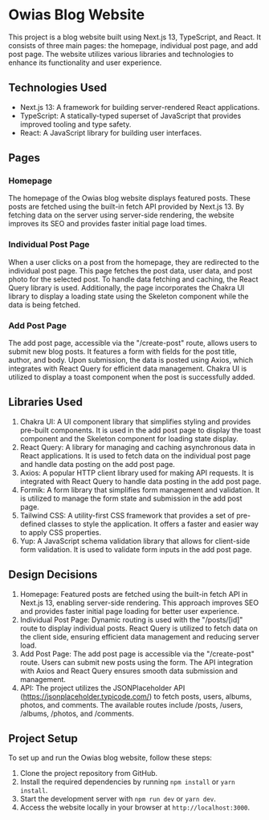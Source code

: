 # Owias Blog Website

This project is a blog website built using Next.js 13, TypeScript, and React. It consists of three main pages: the homepage, individual post page, and add post page. The website utilizes various libraries and technologies to enhance its functionality and user experience.

## Technologies Used

- Next.js 13: A framework for building server-rendered React applications.
- TypeScript: A statically-typed superset of JavaScript that provides improved tooling and type safety.
- React: A JavaScript library for building user interfaces.

## Pages

### Homepage

The homepage of the Owias blog website displays featured posts. These posts are fetched using the built-in fetch API provided by Next.js 13. By fetching data on the server using server-side rendering, the website improves its SEO and provides faster initial page load times.

### Individual Post Page

When a user clicks on a post from the homepage, they are redirected to the individual post page. This page fetches the post data, user data, and post photo for the selected post. To handle data fetching and caching, the React Query library is used. Additionally, the page incorporates the Chakra UI library to display a loading state using the Skeleton component while the data is being fetched.

### Add Post Page

The add post page, accessible via the "/create-post" route, allows users to submit new blog posts. It features a form with fields for the post title, author, and body. Upon submission, the data is posted using Axios, which integrates with React Query for efficient data management. Chakra UI is utilized to display a toast component when the post is successfully added.

## Libraries Used

1. Chakra UI: A UI component library that simplifies styling and provides pre-built components. It is used in the add post page to display the toast component and the Skeleton component for loading state display.
2. React Query: A library for managing and caching asynchronous data in React applications. It is used to fetch data on the individual post page and handle data posting on the add post page.
3. Axios: A popular HTTP client library used for making API requests. It is integrated with React Query to handle data posting in the add post page.
4. Formik: A form library that simplifies form management and validation. It is utilized to manage the form state and submission in the add post page.
5. Tailwind CSS: A utility-first CSS framework that provides a set of pre-defined classes to style the application. It offers a faster and easier way to apply CSS properties.
6. Yup: A JavaScript schema validation library that allows for client-side form validation. It is used to validate form inputs in the add post page.

## Design Decisions

1. Homepage: Featured posts are fetched using the built-in fetch API in Next.js 13, enabling server-side rendering. This approach improves SEO and provides faster initial page loading for better user experience.
2. Individual Post Page: Dynamic routing is used with the "/posts/[id]" route to display individual posts. React Query is utilized to fetch data on the client side, ensuring efficient data management and reducing server load.
3. Add Post Page: The add post page is accessible via the "/create-post" route. Users can submit new posts using the form. The API integration with Axios and React Query ensures smooth data submission and management.
4. API: The project utilizes the JSONPlaceholder API (https://jsonplaceholder.typicode.com/) to fetch posts, users, albums, photos, and comments. The available routes include /posts, /users, /albums, /photos, and /comments.

## Project Setup

To set up and run the Owias blog website, follow these steps:

1. Clone the project repository from GitHub.
2. Install the required dependencies by running `npm install` or `yarn install`.
3. Start the development server with `npm run dev` or `yarn dev`.
4. Access the website locally in your browser at `http://localhost:3000`.
